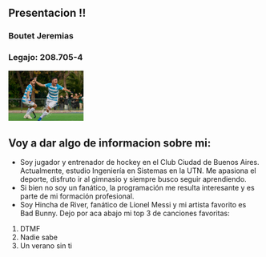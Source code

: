 ## Presentacion !! 
### Boutet Jeremias 
### Legajo: 208.705-4

<img src="https://github.com/pdepjm/2025-tp0-presentacion-Jereboutet/blob/5b60840d3b30b6f246cd91d11bc952224e2f9313/foto%20mia.jpeg" alt="Imagen mia" width="150"/>

## Voy a dar algo de informacion sobre mi: 
- Soy jugador y entrenador de hockey en el Club Ciudad de Buenos Aires. Actualmente, estudio Ingeniería en Sistemas en la UTN. Me apasiona el deporte, disfruto ir al gimnasio y siempre busco seguir aprendiendo.
- Si bien no soy un fanático, la programación me resulta interesante y es parte de mi formación profesional.
- Soy Hincha de River, fanático de Lionel Messi y mi artista favorito es Bad Bunny. Dejo por aca abajo mi top 3 de canciones favoritas:

1. DTMF
2. Nadie sabe
3. Un verano sin ti


